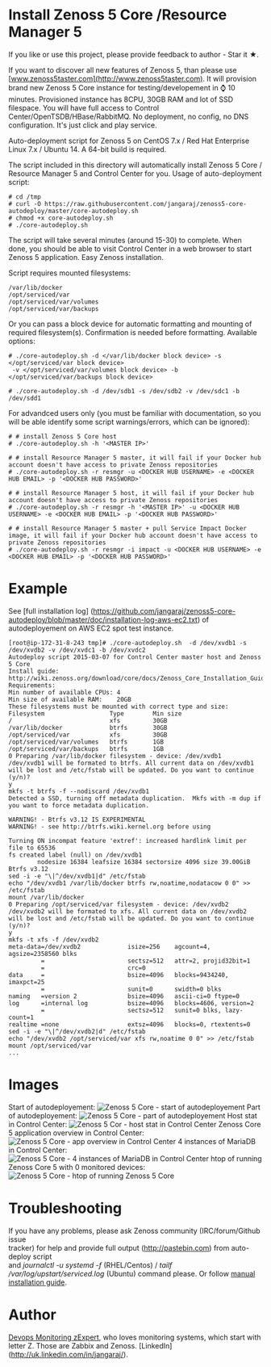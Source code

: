 Install Zenoss 5 Core /Resource Manager 5
=========================================

If you like or use this project, please provide feedback to author - Star it ★.

If you want to discover all new features of Zenoss 5, than please use [www.zenoss5taster.com](http://www.zenoss5taster.com). 
It will provision brand new Zenoss 5 Core instance for testing/developement in :watch: 10 minutes. 
Provisioned instance has 8CPU, 30GB RAM and lot of SSD filespace. 
You will have full access to Control Center/OpenTSDB/HBase/RabbitMQ. 
No deployment, no config, no DNS configuration. It's just click and play service. 

Auto-deployment script for Zenoss 5 on CentOS 7.x / Red Hat Enterprise 
Linux 7.x / Ubuntu 14. A 64-bit build is required.

The script included in this directory will automatically install Zenoss 5 Core / 
Resource Manager 5 and Control Center for you. Usage of auto-deployment script: 

```
# cd /tmp
# curl -O https://raw.githubusercontent.com/jangaraj/zenoss5-core-autodeploy/master/core-autodeploy.sh
# chmod +x core-autodeploy.sh
# ./core-autodeploy.sh
```

The script will take several minutes (around 15-30) to complete. When done, 
you should be able to visit Control Center in a web browser to start 
Zenoss 5 application. Easy Zenoss installation. 

Script requires mounted filesystems:

```
/var/lib/docker 
/opt/serviced/var
/opt/serviced/var/volumes
/opt/serviced/var/backups
```

Or you can pass a block device for automatic formatting and mounting of required filesystem(s). 
Confirmation is needed before formatting. Available options:

```
# ./core-autodeploy.sh -d </var/lib/docker block device> -s </opt/serviced/var block device>
 -v </opt/serviced/var/volumes block device> -b </opt/serviced/var/backups block device>

# ./core-autodeploy.sh -d /dev/sdb1 -s /dev/sdb2 -v /dev/sdc1 -b /dev/sdd1
```

For advandced users only (you must be familiar with documentation, so you will be able identify some script warnings/errors, which can be ignored):
```
# # install Zenoss 5 Core host
# ./core-autodeploy.sh -h '<MASTER IP>'

# # install Resource Manager 5 master, it will fail if your Docker hub account doesn't have access to private Zenoss repositories
# ./core-autodeploy.sh -r resmgr -u <DOCKER HUB USERNAME> -e <DOCKER HUB EMAIL> -p '<DOCKER HUB PASSWORD>'

# # install Resource Manager 5 host, it will fail if your Docker hub account doesn't have access to private Zenoss repositories
# ./core-autodeploy.sh -r resmgr -h '<MASTER IP>' -u <DOCKER HUB USERNAME> -e <DOCKER HUB EMAIL> -p '<DOCKER HUB PASSWORD>'

# # install Resource Manager 5 master + pull Service Impact Docker image, it will fail if your Docker hub account doesn't have access to private Zenoss repositories
# ./core-autodeploy.sh -r resmgr -i impact -u <DOCKER HUB USERNAME> -e <DOCKER HUB EMAIL> -p '<DOCKER HUB PASSWORD>'
```

Example
=======

See [full installation log] (https://github.com/jangaraj/zenoss5-core-autodeploy/blob/master/doc/installation-log-aws-ec2.txt) of autodeployement on AWS EC2 spot test instance.

```
[root@ip-172-31-8-243 tmp]# ./core-autodeploy.sh  -d /dev/xvdb1 -s /dev/xvdb2 -v /dev/xvdc1 -b /dev/xvdc2
Autodeploy script 2015-03-07 for Control Center master host and Zenoss 5 Core
Install guide: http://wiki.zenoss.org/download/core/docs/Zenoss_Core_Installation_Guide_r5.0.0_latest.pdf
Requirements:
Min number of available CPUs: 4
Min size of available RAM:    20GB
These filesystems must be mounted with correct type and size:
Filesystem                  Type        Min size
/                           xfs         30GB
/var/lib/docker             btrfs       30GB
/opt/serviced/var           xfs         30GB
/opt/serviced/var/volumes   btrfs       1GB
/opt/serviced/var/backups   btrfs       1GB
0 Preparing /var/lib/docker filesystem - device: /dev/xvdb1
/dev/xvdb1 will be formated to btrfs. All current data on /dev/xvdb1 will be lost and /etc/fstab will be updated. Do you want to continue (y/n)?
y
mkfs -t btrfs -f --nodiscard /dev/xvdb1
Detected a SSD, turning off metadata duplication.  Mkfs with -m dup if you want to force metadata duplication.

WARNING! - Btrfs v3.12 IS EXPERIMENTAL
WARNING! - see http://btrfs.wiki.kernel.org before using

Turning ON incompat feature 'extref': increased hardlink limit per file to 65536
fs created label (null) on /dev/xvdb1
        nodesize 16384 leafsize 16384 sectorsize 4096 size 39.00GiB
Btrfs v3.12
sed -i -e "\|^/dev/xvdb1|d" /etc/fstab
echo "/dev/xvdb1 /var/lib/docker btrfs rw,noatime,nodatacow 0 0" >> /etc/fstab
mount /var/lib/docker
0 Preparing /opt/serviced/var filesystem - device: /dev/xvdb2
/dev/xvdb2 will be formated to xfs. All current data on /dev/xvdb2 will be lost and /etc/fstab will be updated. Do you want to continue (y/n)?
y
mkfs -t xfs -f /dev/xvdb2
meta-data=/dev/xvdb2             isize=256    agcount=4, agsize=2358560 blks
         =                       sectsz=512   attr=2, projid32bit=1
         =                       crc=0
data     =                       bsize=4096   blocks=9434240, imaxpct=25
         =                       sunit=0      swidth=0 blks
naming   =version 2              bsize=4096   ascii-ci=0 ftype=0
log      =internal log           bsize=4096   blocks=4606, version=2
         =                       sectsz=512   sunit=0 blks, lazy-count=1
realtime =none                   extsz=4096   blocks=0, rtextents=0
sed -i -e "\|^/dev/xvdb2|d" /etc/fstab
echo "/dev/xvdb2 /opt/serviced/var xfs rw,noatime 0 0" >> /etc/fstab
mount /opt/serviced/var
...
```

Images
======

Start of autodeployement:
![Zenoss 5 Core - start of autodeployement](https://raw.githubusercontent.com/jangaraj/zenoss5-core-autodeploy/master/doc/zenoss5-core-autodeploy-1.png)
Part of autodeployement:
![Zenoss 5 Core - part of autodeployement](https://raw.githubusercontent.com/jangaraj/zenoss5-core-autodeploy/master/doc/zenoss5-core-autodeploy-2.png)
Host stat in Control Center:
![Zenoss 5 Cor - host stat in Control Center](https://raw.githubusercontent.com/jangaraj/zenoss5-core-autodeploy/master/doc/cc-host-stat.png)
Zenoss Core 5 application overview in Control Center:
![Zenoss 5 Core - app overview in Control Center](https://raw.githubusercontent.com/jangaraj/zenoss5-core-autodeploy/master/doc/cc-app-overview.png)
4 instances of MariaDB in Control Center:
![Zenoss 5 Core - 4 instances of MariaDB in Control Center](https://raw.githubusercontent.com/jangaraj/zenoss5-core-autodeploy/master/doc/cc-app-mariadb-4-instances.png)
htop of running Zenoss Core 5 with 0 monitored devices:
![Zenoss 5 Core - htop of running Zenoss 5 Core](https://raw.githubusercontent.com/jangaraj/zenoss5-core-autodeploy/master/doc/htop-cc-master-zenoss-core-5.png)

Troubleshooting
===============

If you have any problems, please ask Zenoss community (IRC/forum/Github issue  
tracker) for help and provide full output (http://pastebin.com) from auto-deploy script  
and *journalctl -u systemd -f* (RHEL/Centos) / *tailf /var/log/upstart/serviced.log* (Ubuntu) command please. 
Or follow [manual installation guide](http://wiki.zenoss.org/download/core/docs/Zenoss_Core_Installation_Guide_r5.0.0_latest.pdf).

Author
======
 
[Devops Monitoring zExpert](http://www.jangaraj.com), who loves monitoring systems, which start with letter Z. Those are Zabbix and Zenoss. [LinkedIn] (http://uk.linkedin.com/in/jangaraj/).
